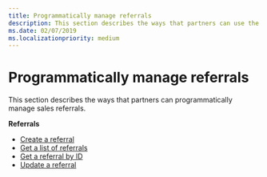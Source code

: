 ```yaml
---
title: Programmatically manage referrals
description: This section describes the ways that partners can use the Partner APIs to programmatically manage referrals.
ms.date: 02/07/2019
ms.localizationpriority: medium
---
```


# Programmatically manage referrals

This section describes the ways that partners can programmatically manage sales referrals.

**Referrals**  

- [Create a referral](create-a-referral.md)
- [Get a list of referrals](get-a-list-of-referrals.md) 
- [Get a referral by ID](get-a-referral-by-Id.md) 
- [Update a referral](update-a-referral.md)

